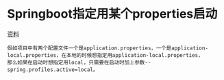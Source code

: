 # Springboot指定用某个properties启动
[资料](https://blog.csdn.net/qq_36640480/article/details/109578822)
```text
假如项目中有两个配置文件一个是application.properties，一个是application-local.properties，在本地的时候想指定用application-local.properties，
那么如果在启动时想指定用local，只需要在启动时加上参数--spring.profiles.active=local。
```